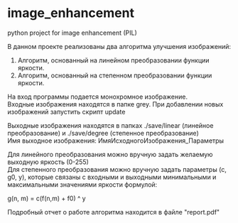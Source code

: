 # image_enhancement
python project for image enhancement (PIL)

В данном проекте реализованы два алгоритма улучшения изображений:
1. Алгоритм, основанный на линейном преобразовании функции яркости.
2. Алгоритм, основанный на степенном преобразовании функции яркости.

На вход программы подается монохромное изображение.\
Входные изображения находятся в папке grey. При добавлении новых изображений запустить скрипт update

Выходные изображения находятся в папках ./save/linear (линейное преобразование) и ./save/degree (степенное преобразование) \
Имя выходное изображения: ИмяИсходногоИзображения_Параметры

Для линейного преобразования можно вручную задать желаемую выходную яркость (0-255) \
Для степенного преобразования можно вручную задать параметры (c, g0, y), которые связаны с входными и выходными минимальными и максимальными значениями яркости формулой:

g(n, m) = c(f(n,m) + f0) ^ y

Подробный отчет о работе алгоритма находится в файле "report.pdf"
